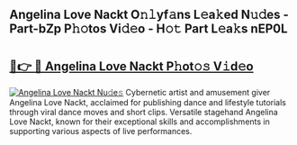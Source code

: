 ## Angelina Love Nackt O𝚗𝚕yf𝚊ns L𝚎a𝚔ed N𝚞𝚍es - Part-bZp P𝚑𝚘tos Vi𝚍𝚎o - H𝚘𝚝 Part L𝚎a𝚔s nEP0L

# <h2><a href="http://kf28tv.oniu.top/?m=Angelina+Love+Nackt">🔗👉 🔴 Angelina Love Nackt P𝚑ot𝚘𝚜 V𝚒d𝚎o</a></h2>

[![Angelina Love Nackt Nu𝚍e𝚜](https://i.imgur.com/0qMVB7G.gif)](http://kf28tv.oniu.top/?m=Angelina+Love+Nackt)
Cybernetic artist and amusement giver Angelina Love Nackt, acclaimed for publishing dance and lifestyle tutorials through viral dance moves and short clips. Versatile stagehand Angelina Love Nackt, known for their exceptional skills and accomplishments in supporting various aspects of live performances.  
